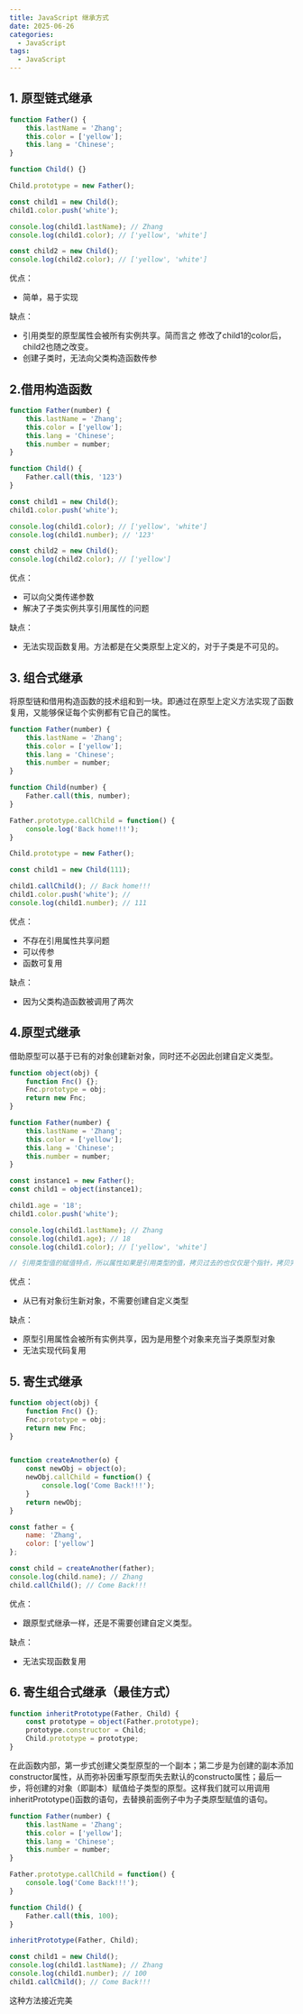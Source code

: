 ```yaml
---
title: JavaScript 继承方式
date: 2025-06-26
categories:
  - JavaScript
tags:
  - JavaScript
---
```


## 1. 原型链式继承

```js
function Father() {
    this.lastName = 'Zhang';
    this.color = ['yellow'];
    this.lang = 'Chinese';
}

function Child() {}

Child.prototype = new Father();

const child1 = new Child();
child1.color.push('white');

console.log(child1.lastName); // Zhang
console.log(child1.color); // ['yellow', 'white']

const child2 = new Child();
console.log(child2.color); // ['yellow', 'white']
```

优点：
+ 简单，易于实现

缺点：
+ 引用类型的原型属性会被所有实例共享。简而言之 修改了child1的color后，child2也随之改变。
+ 创建子类时，无法向父类构造函数传参

## 2.借用构造函数
```js
function Father(number) {
    this.lastName = 'Zhang';
    this.color = ['yellow'];
    this.lang = 'Chinese';
    this.number = number;
}

function Child() {
    Father.call(this, '123')
}

const child1 = new Child();
child1.color.push('white');

console.log(child1.color); // ['yellow', 'white']
console.log(child1.number); // '123'

const child2 = new Child();
console.log(child2.color); // ['yellow']

```

优点：

+ 可以向父类传递参数
+ 解决了子类实例共享引用属性的问题

缺点：
+ 无法实现函数复用。方法都是在父类原型上定义的，对于子类是不可见的。

## 3. 组合式继承
将原型链和借用构造函数的技术组和到一块。即通过在原型上定义方法实现了函数复用，又能够保证每个实例都有它自己的属性。

```js
function Father(number) {
    this.lastName = 'Zhang';
    this.color = ['yellow'];
    this.lang = 'Chinese';
    this.number = number;
}

function Child(number) {
    Father.call(this, number);
}

Father.prototype.callChild = function() {
    console.log('Back home!!!');
}

Child.prototype = new Father();

const child1 = new Child(111);

child1.callChild(); // Back home!!!
child1.color.push('white'); //
console.log(child1.number); // 111

```

优点：

+ 不存在引用属性共享问题
+ 可以传参
+ 函数可复用

缺点：

+ 因为父类构造函数被调用了两次

## 4.原型式继承

借助原型可以基于已有的对象创建新对象，同时还不必因此创建自定义类型。

```js
function object(obj) {
    function Fnc() {};
    Fnc.prototype = obj;
    return new Fnc;
}

function Father(number) {
    this.lastName = 'Zhang';
    this.color = ['yellow'];
    this.lang = 'Chinese';
    this.number = number;
}

const instance1 = new Father();
const child1 = object(instance1);

child1.age = '18';
child1.color.push('white');

console.log(child1.lastName); // Zhang
console.log(child1.age); // 18
console.log(child1.color); // ['yellow', 'white']

// 引用类型值的赋值特点，所以属性如果是引用类型的值，拷贝过去的也仅仅是个指针，拷贝完后父子对象的指针是指向同一个引用类型的
```

优点：
+ 从已有对象衍生新对象，不需要创建自定义类型

缺点：
+ 原型引用属性会被所有实例共享，因为是用整个对象来充当子类原型对象
+ 无法实现代码复用

## 5. 寄生式继承

```js
function object(obj) {
    function Fnc() {};
    Fnc.prototype = obj;
    return new Fnc;
}


function createAnother(o) {
    const newObj = object(o);
    newObj.callChild = function() {
        console.log('Come Back!!!');
    }
    return newObj;
}

const father = {
    name: 'Zhang',
    color: ['yellow']
};

const child = createAnother(father);
console.log(child.name); // Zhang
child.callChild(); // Come Back!!!
```

优点：
+ 跟原型式继承一样，还是不需要创建自定义类型。

缺点：
+ 无法实现函数复用

## 6. 寄生组合式继承（最佳方式）


```js
function inheritPrototype(Father, Child) {
    const prototype = object(Father.prototype);
    prototype.constructor = Child;
    Child.prototype = prototype;
}
```

在此函数内部，第一步式创建父类型原型的一个副本；第二步是为创建的副本添加constructor属性，从而弥补因重写原型而失去默认的constructo属性；最后一步，将创建的对象（即副本）赋值给子类型的原型。这样我们就可以用调用inheritPrototype()函数的语句，去替换前面例子中为子类原型赋值的语句。


```js
function Father(number) {
    this.lastName = 'Zhang';
    this.color = ['yellow'];
    this.lang = 'Chinese';
    this.number = number;
}

Father.prototype.callChild = function() {
    console.log('Come Back!!!');
}

function Child() {
    Father.call(this, 100);
}

inheritPrototype(Father, Child);

const child1 = new Child();
console.log(child1.lastName); // Zhang
console.log(child1.number); // 100
child1.callChild(); // Come Back!!!
```

这种方法接近完美